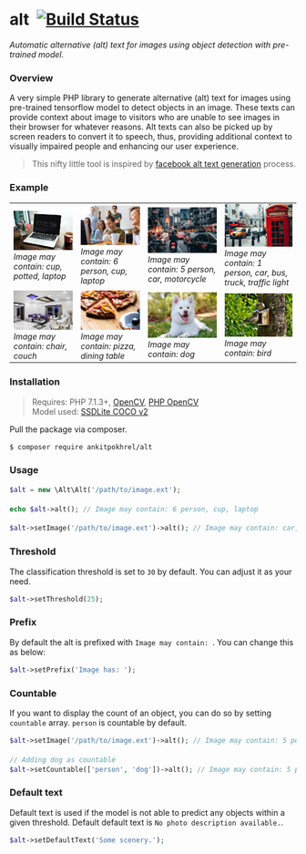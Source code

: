 # alt &nbsp;[![Build Status](https://img.shields.io/travis/ankitpokhrel/alt/master.svg?style=flat-square)](https://travis-ci.org/ankitpokhrel/alt)

_Automatic alternative (alt) text for images using object detection with pre-trained model._

### Overview

A very simple PHP library to generate alternative (alt) text for images using pre-trained tensorflow model to detect objects in an image. These texts can provide context about image to visitors who are unable to see images in their browser for whatever reasons. Alt texts can also be picked up by screen readers to convert it to speech, thus, providing additional context to visually impaired people and enhancing our user experience.

> This nifty little tool is inspired by [facebook alt text generation](https://code.fb.com/ios/under-the-hood-building-accessibility-tools-for-the-visually-impaired-on-facebook/) process.

### Example
| | | | |
|-|-|-|-|
| <img src="tests/images/workplace.jpg" width="300" alt="Image may contain: cup, potted plant, laptop"> <br>_Image may contain: cup, potted, laptop_ | <img src="tests/images/people.jpg" width="300" alt="Image may contain: 6 person, cup, laptop"> <br>_Image may contain: 6 person, cup, laptop_ | <img src="tests/images/street.jpg" width="300" alt="Image may contain: 5 person, car, motorcycle"> <br>_Image may contain: 5 person, car, motorcycle_ | <img src="tests/images/london.jpg" width="300" alt="Image may contain: 1 person, car, bus, truck, traffic light"> <br>_Image may contain: 1 person, car, bus, truck, traffic light_ |
| <img src="tests/images/home.jpg" width="300" alt="Image may contain: chair, couch"> <br>_Image may contain: chair, couch_ | <img src="tests/images/pizza.jpg" width="300" alt="Image may contain: pizza, dining table"> <br>_Image may contain: pizza, dining table_ | <img src="tests/images/dog.jpg" width="300" alt="Image may contain: dog"> <br>_Image may contain: dog_ | <img src="tests/images/birds.jpg" width="300" alt="Image may contain: bird"> <br>_Image may contain: bird_ |

### Installation

> Requires: PHP 7.1.3+, [OpenCV](https://opencv.org/), [PHP OpenCV](https://github.com/php-opencv/php-opencv)  
> Model used:  [SSDLite COCO v2](https://github.com/tensorflow/models/blob/master/research/object_detection/g3doc/detection_model_zoo.md)

Pull the package via composer.
```shell
$ composer require ankitpokhrel/alt
```

### Usage

```php
$alt = new \Alt\Alt('/path/to/image.ext');

echo $alt->alt(); // Image may contain: 6 person, cup, laptop

$alt->setImage('/path/to/image.ext')->alt(); // Image may contain: car, motorcycle
```

### Threshold

The classification threshold is set to `30` by default. You can adjust it as your need.

```php
$alt->setThreshold(25);
```

### Prefix

By default the alt is prefixed with `Image may contain: `. You can change this as below:

```php
$alt->setPrefix('Image has: ');
```

### Countable

If you want to display the count of an object, you can do so by setting `countable` array. `person` is countable by default.

```php
$alt->setImage('/path/to/image.ext')->alt(); // Image may contain: 5 person, dog, cup

// Adding dog as countable
$alt->setCountable(['person', 'dog'])->alt(); // Image may contain: 5 person, 2 dog, cup
```

### Default text

Default text is used if the model is not able to predict any objects within a given threshold. Default default text is `No photo description available.`.

```php
$alt->setDefaultText('Some scenery.');
```
